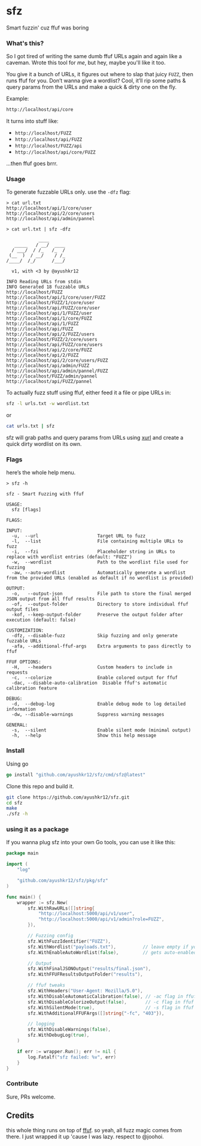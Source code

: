 # sfz

Smart fuzzin' cuz ffuf was boring

### What's this?

So I got tired of writing the same dumb ffuf URLs again and again like a caveman.
Wrote this tool for *me*, but hey, maybe you'll like it too.

You give it a bunch of URLs, it figures out where to slap that juicy `FUZZ`, then runs ffuf for you.
Don’t wanna give a wordlist? Cool, it’ll rip some paths & query params from the URLs and make a quick & dirty one on the fly.

Example:

```txt
http://localhost/api/core
```

It turns into stuff like:

* `http://localhost/FUZZ`
* `http://localhost/api/FUZZ`
* `http://localhost/FUZZ/api`
* `http://localhost/api/core/FUZZ`

...then ffuf goes brrr.

### Usage

To generate fuzzable URLs only. use the `-dfz` flag:

```console
> cat url.txt
http://localhost/api/1/core/user
http://localhost/api/2/core/users
http://localhost/api/admin/pannel

> cat url.txt | sfz -dfz

            ____
   _____   / __/  ____
  / ___/  / /_   /_  /
 (__  )  / __/    / /_
/____/  /_/      /___/

  v1, with <3 by @ayushkr12

INFO Reading URLs from stdin
INFO Generated 18 fuzzable URLs
http://localhost/FUZZ
http://localhost/api/1/core/user/FUZZ
http://localhost/FUZZ/1/core/user
http://localhost/api/FUZZ/core/user
http://localhost/api/1/FUZZ/user
http://localhost/api/1/core/FUZZ
http://localhost/api/1/FUZZ
http://localhost/api/FUZZ
http://localhost/api/2/FUZZ/users
http://localhost/FUZZ/2/core/users
http://localhost/api/FUZZ/core/users
http://localhost/api/2/core/FUZZ
http://localhost/api/2/FUZZ
http://localhost/api/2/core/users/FUZZ
http://localhost/api/admin/FUZZ
http://localhost/api/admin/pannel/FUZZ
http://localhost/FUZZ/admin/pannel
http://localhost/api/FUZZ/pannel
```

To actually fuzz stuff using ffuf, either feed it a file or pipe URLs in:

```bash
sfz -l urls.txt -w wordlist.txt
```

or

```bash
cat urls.txt | sfz
```

sfz will grab paths and query params from URLs using [xurl](https://github.com/ayushkr12/xurl) and create a quick dirty wordlist on its own.

### Flags

here’s the whole help menu.

```console
> sfz -h

sfz - Smart Fuzzing with ffuf

USAGE:
  sfz [flags]

FLAGS:

INPUT:
  -u,  --url                      Target URL to fuzz
  -l,  --list                     File containing multiple URLs to fuzz
  -i,  --fzi                      Placeholder string in URLs to replace with wordlist entries (default: "FUZZ")
  -w,  --wordlist                 Path to the wordlist file used for fuzzing
  -aw, --auto-wordlist            Automatically generate a wordlist from the provided URLs (enabled as default if no wordlist is provided)

OUTPUT:
  -o,   --output-json             File path to store the final merged JSON output from all ffuf results
  -of,  --output-folder           Directory to store individual ffuf output files
  -kof, --keep-output-folder      Preserve the output folder after execution (default: false)

CUSTOMIZATION:
  -dfz, --disable-fuzz            Skip fuzzing and only generate fuzzable URLs
  -afa, --additional-ffuf-args    Extra arguments to pass directly to ffuf

FFUF OPTIONS:
  -H,   --headers                 Custom headers to include in requests
  -c,  --colorize                 Enable colored output for ffuf
  -dac, --disable-auto-calibration  Disable ffuf's automatic calibration feature

DEBUG:
  -d,  --debug-log                Enable debug mode to log detailed information
  -dw, --disable-warnings         Suppress warning messages

GENERAL:
  -s,  --silent                   Enable silent mode (minimal output)
  -h,  --help                     Show this help message
```

### Install

Using go

```go
go install "github.com/ayushkr12/sfz/cmd/sfz@latest"
```

Clone this repo and build it.

```bash
git clone https://github.com/ayushkr12/sfz.git
cd sfz
make
./sfz -h
```

### using it as a package

If you wanna plug sfz into your own Go tools, you can use it like this:

```go
package main

import (
	"log"

	"github.com/ayushkr12/sfz/pkg/sfz"
)

func main() {
	wrapper := sfz.New(
		sfz.WithRawURLs([]string{
			"http://localhost:5000/api/v1/user",
			"http://localhost:5000/api/v1/admin?role=FUZZ",
		}),

		// Fuzzing config
		sfz.WithFuzzIdentifier("FUZZ"),
		sfz.WithWordlist("payloads.txt"),          // leave empty if you want auto wordlist
		sfz.WithEnableAutoWordlist(false),         // gets auto-enabled if no wordlist is given

		// Output
		sfz.WithFinalJSONOutput("results/final.json"),
		sfz.WithFFUFResultsOutputFolder("results"),

		// ffuf tweaks
		sfz.WithHeaders("User-Agent: Mozilla/5.0"),
		sfz.WithDisableAutomaticCalibration(false), // -ac flag in ffuf
		sfz.WithDisableColorizeOutput(false),       // -c flag in ffuf
		sfz.WithSilentMode(true),                   // -s flag in ffuf
		sfz.WithAdditionalFFUFArgs([]string{"-fc", "403"}),

		// logging
		sfz.WithDisableWarnings(false),
		sfz.WithDebugLog(true),
	)

	if err := wrapper.Run(); err != nil {
		log.Fatalf("sfz failed: %v", err)
	}
}
```

### Contribute

Sure, PRs welcome.

## Credits
this whole thing runs on top of [ffuf](https://github.com/ffuf/ffuf). so yeah, all fuzz magic comes from there. I just wrapped it up 'cause I was lazy. respect to @joohoi.
